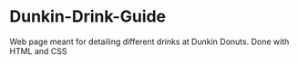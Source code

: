 # Dunkin-Drink-Guide
Web page meant for detailing different drinks at Dunkin Donuts. Done with HTML and CSS

